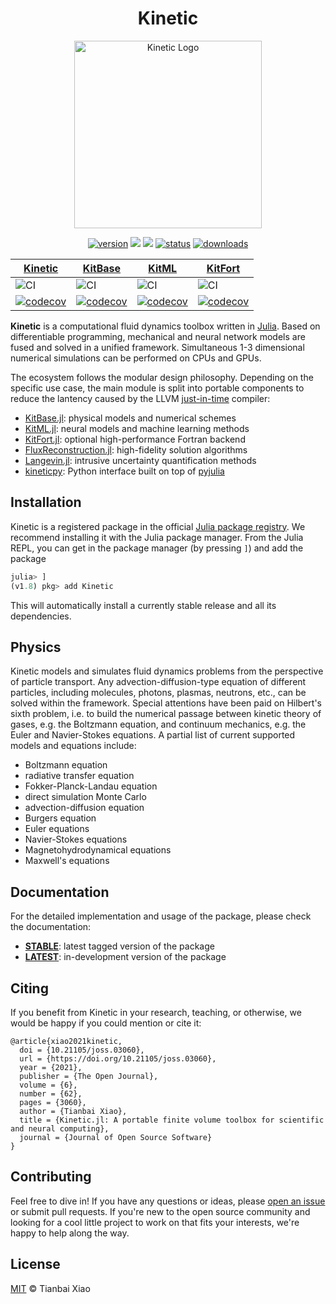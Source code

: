 <div align="center">
  <h1>Kinetic</h1>
  <img
    src="https://i.postimg.cc/ncXfgjXd/dancing-circles.gif"
    alt="Kinetic Logo" width="300">
  </img>
  
  [![version](https://juliahub.com/docs/Kinetic/version.svg)](https://juliahub.com/ui/Packages/Kinetic/wrVmu)
  [![](https://img.shields.io/badge/docs-latest-blue)](https://xiaotianbai.com/Kinetic.jl/dev/)
  [![](https://img.shields.io/badge/docs-stable-blue)](https://xiaotianbai.com/Kinetic.jl/stable/)
  [![status](https://joss.theoj.org/papers/65d56efef938caf92c2cc942d2c25ea4/status.svg?style=flat-square)](https://joss.theoj.org/papers/65d56efef938caf92c2cc942d2c25ea4)
  [![downloads](https://img.shields.io/endpoint?color=important&label=downloads&logo=%2F&url=https%3A%2F%2Fpkgs.genieframework.com%2Fapi%2Fv1%2Fbadge%2FKitBase)](https://pkgs.genieframework.com?packages=Kinetic)
  <!--[![downloads](https://shields.io/endpoint?url=https://pkgs.genieframework.com/api/v1/badge/Kinetic/label:downloads-sep:,-logo:none-color:important)](https://pkgs.genieframework.com?packages=Kinetic)-->
  
  | [Kinetic](https://github.com/vavrines/Kinetic.jl) | [KitBase](https://github.com/vavrines/KitBase.jl) | [KitML](https://github.com/vavrines/KitML.jl) | [KitFort](https://github.com/vavrines/KitFort.jl) |
| ---------- | --------- | ---------------- | ------ |
| ![CI](https://img.shields.io/github/workflow/status/vavrines/Kinetic.jl/CI?style=flat-square) | ![CI](https://img.shields.io/github/workflow/status/vavrines/KitBase.jl/CI?style=flat-square) | ![CI](https://img.shields.io/github/workflow/status/vavrines/KitML.jl/CI?style=flat-square) | ![CI](https://img.shields.io/github/workflow/status/vavrines/KitFort.jl/CI?style=flat-square) |
| [![codecov](https://img.shields.io/codecov/c/github/vavrines/Kinetic.jl?style=flat-square)](https://codecov.io/gh/vavrines/Kinetic.jl) | [![codecov](https://img.shields.io/codecov/c/github/vavrines/KitBase.jl?style=flat-square)](https://codecov.io/gh/vavrines/KitBase.jl) | [![codecov](https://img.shields.io/codecov/c/github/vavrines/KitML.jl?style=flat-square)](https://codecov.io/gh/vavrines/KitML.jl) | [![codecov](https://img.shields.io/codecov/c/github/vavrines/KitFort.jl?style=flat-square)](https://codecov.io/gh/vavrines/KitFort.jl) |
</div>

<!--
![](https://img.shields.io/github/v/tag/vavrines/Kinetic.jl?include_prereleases&label=latest%20version&logo=github&sort=semver)
![](https://img.shields.io/badge/License-MIT-yellow.svg)
![](https://zenodo.org/badge/243490351.svg?style=flat-square)
[![ColPrac: Contributor's Guide on Collaborative Practices for Community Packages](https://img.shields.io/badge/ColPrac-Contributor's%20Guide-blueviolet)](https://github.com/SciML/ColPrac)
[![GitHub commits since tagged version](https://img.shields.io/github/commits-since/vavrines/Kinetic.jl/v0.7.0.svg?style=social&logo=github)](https://github.com/vavrines/Kinetic.jl)
[![Visits Badge](https://badges.pufler.dev/visits/vavrines/Kinetic.jl)](https://badges.pufler.dev)
-->

<!--<div align="center"> <img
  src="https://i.postimg.cc/ncXfgjXd/dancing-circles.gif"
  alt="Kinetic Logo" width="300"></img>
</div>-->
<!--
# Kinetic.jl
<img src="https://i.postimg.cc/ncXfgjXd/dancing-circles.gif" width="300"/>
-->

**Kinetic** is a computational fluid dynamics toolbox written in [Julia](https://julialang.org).
Based on differentiable programming, mechanical and neural network models are fused and solved in a unified framework.
Simultaneous 1-3 dimensional numerical simulations can be performed on CPUs and GPUs.

The ecosystem follows the modular design philosophy.
Depending on the specific use case, the main module is split into portable components to reduce the lantency caused by the LLVM [just-in-time](https://llvm.org/docs/tutorial/index.html#building-a-jit-in-llvm) compiler:

- [KitBase.jl](https://github.com/vavrines/KitBase.jl): physical models and numerical schemes
- [KitML.jl](https://github.com/vavrines/KitML.jl): neural models and machine learning methods
- [KitFort.jl](https://github.com/vavrines/KitFort.jl): optional high-performance Fortran backend
- [FluxReconstruction.jl](https://github.com/vavrines/FluxReconstruction.jl): high-fidelity solution algorithms
- [Langevin.jl](https://github.com/vavrines/Langevin.jl): intrusive uncertainty quantification methods
- [kineticpy](https://github.com/vavrines/kineticpy): Python interface built on top of [pyjulia](https://github.com/JuliaPy/pyjulia)

## Installation

Kinetic is a registered package in the official [Julia package registry](https://github.com/JuliaRegistries/General).
We recommend installing it with the Julia package manager. 
From the Julia REPL, you can get in the package manager (by pressing `]`) and add the package

```julia
julia> ]
(v1.8) pkg> add Kinetic
```
This will automatically install a currently stable release and all its dependencies.

## Physics

Kinetic models and simulates fluid dynamics problems from the perspective of particle transport.
Any advection-diffusion-type equation of different particles, including molecules, photons, plasmas, neutrons, etc., can be solved within the framework.
Special attentions have been paid on Hilbert's sixth problem, i.e. to build the numerical passage between kinetic theory of gases, e.g. the Boltzmann equation, and continuum mechanics, e.g. the Euler and Navier-Stokes equations.
A partial list of current supported models and equations include:
- Boltzmann equation
- radiative transfer equation
- Fokker-Planck-Landau equation
- direct simulation Monte Carlo
- advection-diffusion equation
- Burgers equation
- Euler equations
- Navier-Stokes equations
- Magnetohydrodynamical equations
- Maxwell's equations

## Documentation

For the detailed implementation and usage of the package, please
check the documentation:

- [**STABLE**](https://xiaotianbai.com/Kinetic.jl/stable/): latest tagged version of the package
- [**LATEST**](https://xiaotianbai.com/Kinetic.jl/dev/): in-development version of the package

## Citing

If you benefit from Kinetic in your research, teaching, or otherwise, we would be happy if you could mention or cite it:

```
@article{xiao2021kinetic,
  doi = {10.21105/joss.03060},
  url = {https://doi.org/10.21105/joss.03060},
  year = {2021},
  publisher = {The Open Journal},
  volume = {6},
  number = {62},
  pages = {3060},
  author = {Tianbai Xiao},
  title = {Kinetic.jl: A portable finite volume toolbox for scientific and neural computing},
  journal = {Journal of Open Source Software}
}
```

## Contributing

Feel free to dive in! If you have any questions or ideas, please [open an issue](https://github.com/vavrines/Kinetic.jl/issues/new) or submit pull requests.
If you're new to the open source community and looking for a cool little project to work on that fits your interests, we're happy to help along the way.

## License

[MIT](LICENSE) © Tianbai Xiao
